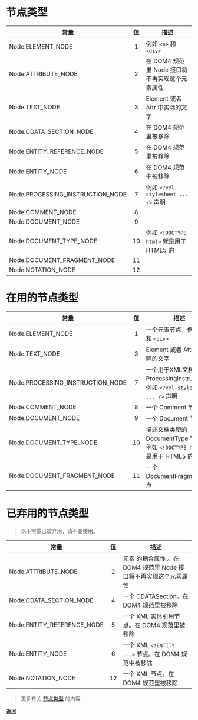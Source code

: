 # 节点类型

|  常量 | 值 | 描述 |
| --- | :---: | --- |
| Node.ELEMENT_NODE | 1 | 例如 `<p>` 和 `<div>` |
| Node.ATTRIBUTE_NODE | 2 | 在 DOM4 规范里 Node 接口将不再实现这个元素属性 |
| Node.TEXT_NODE | 3 | Element 或者 Attr 中实际的文字 |
| Node.CDATA_SECTION_NODE | 4 | 在 DOM4 规范里被移除 |
| Node.ENTITY_REFERENCE_NODE | 5 | 在 DOM4 规范里被移除 |
| Node.ENTITY_NODE | 6 | 在 DOM4 规范中被移除 |
| Node.PROCESSING_INSTRUCTION_NODE | 7 | 例如 `<?xml-stylesheet ... ?>` 声明 |
| Node.COMMENT_NODE | 8 | |
| Node.DOCUMENT_NODE | 9 | |
| Node.DOCUMENT_TYPE_NODE | 10 | 例如 `<!DOCTYPE html>` 就是用于 HTML5 的 |
| Node.DOCUMENT_FRAGMENT_NODE | 11 | |
| Node.NOTATION_NODE | 12 | |

# 在用的节点类型

|  常量 | 值 | 描述 |
| --- | :---: | --- |
| Node.ELEMENT_NODE | 1 | 一个元素节点，例如 `<p>` 和 `<div>` |
| Node.TEXT_NODE | 3 | Element 或者 Attr 中实际的文字 |
| Node.PROCESSING_INSTRUCTION_NODE | 7 | 一个用于XML文档的 ProcessingInstruction，例如 `<?xml-stylesheet ... ?>` 声明 |
| Node.COMMENT_NODE | 8 | 一个 Comment 节点 |
| Node.DOCUMENT_NODE | 9 | 一个 Document 节点 |
| Node.DOCUMENT_TYPE_NODE | 10 | 描述文档类型的 DocumentType 节点。例如 `<!DOCTYPE html>` 就是用于 HTML5 的 |
| Node.DOCUMENT_FRAGMENT_NODE | 11 | 一个 DocumentFragment 节点 |

# 已弃用的节点类型

> 以下常量已被弃用，请不要使用。

|  常量 | 值 | 描述 |
| --- | :---: | --- |
| Node.ATTRIBUTE_NODE | 2 | 元素 的耦合属性 。在 DOM4 规范里 Node 接口将不再实现这个元素属性 |
| Node.CDATA_SECTION_NODE | 4 | 一个 CDATASection。在 DOM4 规范里被移除 |
| Node.ENTITY_REFERENCE_NODE | 5 | 一个 XML 实体引用节点。在 DOM4 规范里被移除 |
| Node.ENTITY_NODE | 6 | 一个 XML `<!ENTITY ...>` 节点。在 DOM4 规范中被移除 |
| Node.NOTATION_NODE | 12 | 一个 XML <!NOTATION ...> 节点。在 DOM4 规范里被移除 |

> 更多有关 [节点类型](https://developer.mozilla.org/zh-CN/docs/Web/API/Node/nodeType) 的内容

**[返回](README.md#dom-中的节点)**